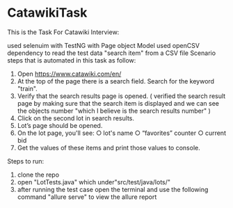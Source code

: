 # CatawikiTask

This is the Task For Catawiki Interview:

used selenuim with TestNG with Page object Model
used openCSV dependency to read the test data "search item" from a CSV file
Scenario steps that is automated in this task as follow:
1. Open https://www.catawiki.com/en/
2. At the top of the page there is a search field. Search for the keyword "train".
3. Verify that the search results page is opened. ( verified the search result page by making sure that the search item is displayed and we can see the objects number "which I believe is the search results number" )
4. Click on the second lot in search results.
5. Lot’s page should be opened.
6. On the lot page, you'll see:
○ lot's name
○ “favorites” counter
○ current bid
7. Get the values of these items and print those values to console.


Steps to run: 
1. clone the repo
2. open "LotTests.java" which under"src/test/java/lots/"
3. after running the test case open the terminal and use the following command "allure serve" to view the allure report 


